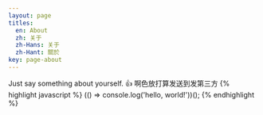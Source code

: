 ```yaml
---
layout: page
titles:
  en: About
  zh: 关于
  zh-Hans: 关于
  zh-Hant: 關於
key: page-about
---
```


Just say something about yourself. :+1:
啊色放打算发送到发第三方
{% highlight javascript %}
(() => console.log('hello, world!'))();
{% endhighlight %}

